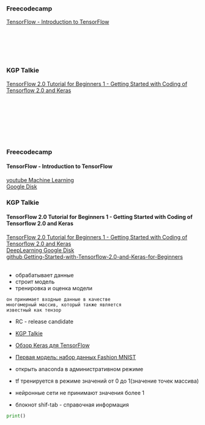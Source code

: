 ### Freecodecamp

[TensorFlow - Introduction to TensorFlow](#TensorFlow---Introduction-to-TensorFlow)  
[]()  
[]()  
[]()  
[]()  
[]()  
[]()  


### KGP Talkie

[TensorFlow 2.0 Tutorial for Beginners 1 - Getting Started with Coding of Tensorflow 2.0 and Keras](#TensorFlow-2.0-Tutorial-for-Beginners-1---Getting-Started-with-Coding-of-Tensorflow-2.0-and-Keras)  
[]()  
[]()  
[]()  
[]()  
[]()  
[]()  
[]()  
[]()  


### Freecodecamp

#### TensorFlow - Introduction to TensorFlow

[youtube Machine Learning](https://www.youtube.com/watch?v=tPYj3fFJGjk&list=PLWKjhJtqVAblStefaz_YOVpDWqcRScc2s)  
[Google Disk](https://drive.google.com/drive/folders/1jA-upbWhnhMziosA5KpswIITm_JiZ-EG)  
[]() 
[]() 
[]() 
[]() 
[]() 






### KGP Talkie
#### TensorFlow 2.0 Tutorial for Beginners 1 - Getting Started with Coding of Tensorflow 2.0 and Keras


[TensorFlow 2.0 Tutorial for Beginners 1 - Getting Started with Coding of Tensorflow 2.0 and Keras](https://www.youtube.com/watch?v=nVvhkVLh60o&list=PLc2rvfiptPSR3iwFp1VHVJFK4yAMo0wuF&index=4)  
[DeepLearning Google Disk](https://drive.google.com/drive/folders/1jA-upbWhnhMziosA5KpswIITm_JiZ-EG)  
[github Getting-Started-with-Tensorflow-2.0-and-Keras-for-Beginners](https://github.com/Srishailamsri-123456789/Getting-Started-with-Tensorflow-2.0-and-Keras-for-Beginners/blob/master/Deep%20Learning%20with%20Tensorflow%202.0%20Tutorial%20-%20Getting%20Started%20with%20Tensorflow%202.0%20and%20Keras%20for%20Beginners.ipynb)  
[]()  
[]()  


- обрабатывает данные 
- строит модель
- тренировка и оценка модели


```
он принимает входные данные в качестве
многомерный массив, который также является
известный как тензор
```

- RC - release candidate
- [KGP Talkie](https://www.youtube.com/c/KGPTalkie/videos)
- [Обзор Keras для TensorFlow](https://habr.com/ru/post/482126/) 

- [Первая модель: набор данных Fashion MNIST](https://habr.com/ru/post/454034/)  


- открыть anaconda в административном режиме
- tf тренируется в режиме значений от 0 до 1(значение точек массива)
- нейронные сети не принимают значения более 1
- блокнот shif-tab - справочная информация


```python
print()
```
